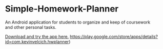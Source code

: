 # Simple-Homework-Planner
An Android application for students to organize and keep of coursework and other personal tasks.

[Download and try the app here.](https://play.google.com/store/apps/details?id=com.kevinvelcich.hwplanner)
https://play.google.com/store/apps/details?id=com.kevinvelcich.hwplanner)
